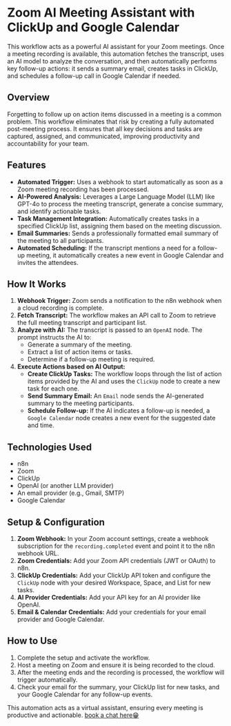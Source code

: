 # Zoom AI Meeting Assistant with ClickUp and Google Calendar

This workflow acts as a powerful AI assistant for your Zoom meetings. Once a meeting recording is available, this automation fetches the transcript, uses an AI model to analyze the conversation, and then automatically performs key follow-up actions: it sends a summary email, creates tasks in ClickUp, and schedules a follow-up call in Google Calendar if needed.

## Overview

Forgetting to follow up on action items discussed in a meeting is a common problem. This workflow eliminates that risk by creating a fully automated post-meeting process. It ensures that all key decisions and tasks are captured, assigned, and communicated, improving productivity and accountability for your team.

## Features

* **Automated Trigger:** Uses a webhook to start automatically as soon as a Zoom meeting recording has been processed.
* **AI-Powered Analysis:** Leverages a Large Language Model (LLM) like GPT-4o to process the meeting transcript, generate a concise summary, and identify actionable tasks.
* **Task Management Integration:** Automatically creates tasks in a specified ClickUp list, assigning them based on the meeting discussion.
* **Email Summaries:** Sends a professionally formatted email summary of the meeting to all participants.
* **Automated Scheduling:** If the transcript mentions a need for a follow-up meeting, it automatically creates a new event in Google Calendar and invites the attendees.

## How It Works

1.  **Webhook Trigger:** Zoom sends a notification to the n8n webhook when a cloud recording is complete.
2.  **Fetch Transcript:** The workflow makes an API call to Zoom to retrieve the full meeting transcript and participant list.
3.  **Analyze with AI:** The transcript is passed to an `OpenAI` node. The prompt instructs the AI to:
    * Generate a summary of the meeting.
    * Extract a list of action items or tasks.
    * Determine if a follow-up meeting is required.
4.  **Execute Actions based on AI Output:**
    * **Create ClickUp Tasks:** The workflow loops through the list of action items provided by the AI and uses the `ClickUp` node to create a new task for each one.
    * **Send Summary Email:** An `Email` node sends the AI-generated summary to the meeting participants.
    * **Schedule Follow-up:** If the AI indicates a follow-up is needed, a `Google Calendar` node creates a new event for the suggested date and time.

## Technologies Used

* n8n
* Zoom
* ClickUp
* OpenAI (or another LLM provider)
* An email provider (e.g., Gmail, SMTP)
* Google Calendar

## Setup & Configuration

1.  **Zoom Webhook:** In your Zoom account settings, create a webhook subscription for the `recording.completed` event and point it to the n8n webhook URL.
2.  **Zoom Credentials:** Add your Zoom API credentials (JWT or OAuth) to n8n.
3.  **ClickUp Credentials:** Add your ClickUp API token and configure the `ClickUp` node with your desired Workspace, Space, and List for new tasks.
4.  **AI Provider Credentials:** Add your API key for an AI provider like OpenAI.
5.  **Email & Calendar Credentials:** Add your credentials for your email provider and Google Calendar.

## How to Use

1.  Complete the setup and activate the workflow.
2.  Host a meeting on Zoom and ensure it is being recorded to the cloud.
3.  After the meeting ends and the recording is processed, the workflow will trigger automatically.
4.  Check your email for the summary, your ClickUp list for new tasks, and your Google Calendar for any follow-up events.

This automation acts as a virtual assistant, ensuring every meeting is productive and actionable. [book a chat here😁](https://cal.com/closegem/coffee-chat)
